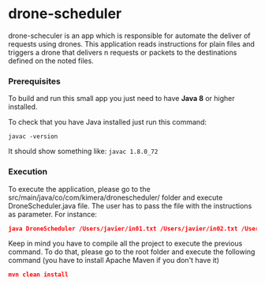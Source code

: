 # drone-scheduler
drone-scheculer is an app which is responsible for automate the deliver of requests using drones.  This application reads instructions for plain files and triggers a drone that delivers n requests or packets to the destinations defined on the noted files.

### Prerequisites

To build and run this small app you just need to have **Java 8** or higher installed.

To check that you have Java installed just run this command:

```
javac -version
```

It should show something like: 
`javac 1.8.0_72`

### Execution

To execute the application, please go to the src/main/java/co/com/kimera/dronescheduler/ folder and execute DroneScheduler.java file.  The user has to pass the file with the instructions as parameter.  For instance:

```json
java DroneScheduler /Users/javier/in01.txt /Users/javier/in02.txt /Users/javier/in03.txt
```

Keep in mind you have to compile all the project to execute the previous command.  To do that, please go to the root folder and execute the following command (you have to install Apache Maven if you don't have it)
```json
mvn clean install
```
